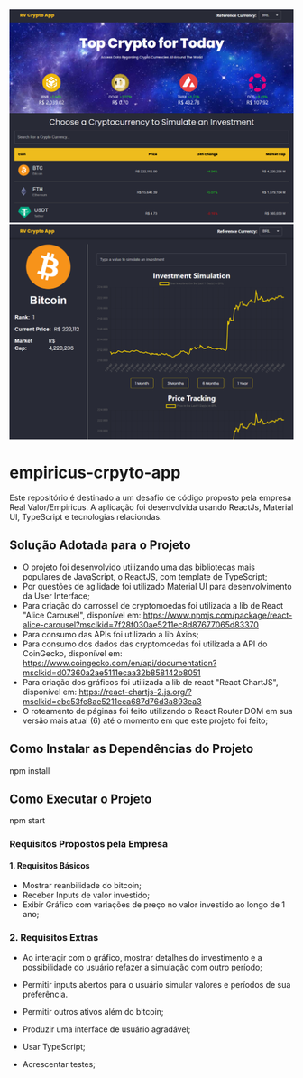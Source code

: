 <img src="public/images/home.png"/>
<img src="public/images/coinpage.png"/>

<h1>empiricus-crpyto-app</h1>

Este repositório é destinado a um desafio de código proposto pela empresa Real Valor/Empiricus. A aplicação foi desenvolvida usando ReactJs, Material UI, TypeScript e tecnologias relaciondas.

<h2>Solução Adotada para o Projeto</h2>

- O projeto foi desenvolvido utilizando uma das bibliotecas mais populares de JavaScript, o ReactJS, com template de TypeScript;
- Por questões de agilidade foi utilizado Material UI para desenvolvimento da User Interface;
- Para criação do carrossel de cryptomoedas foi utilizada a lib de React "Alice Carousel", disponível em: https://www.npmjs.com/package/react-alice-carousel?msclkid=7f28f030ae5211ec8d87677065d83370
- Para consumo das APIs foi utilizado a lib Axios;
- Para consumo dos dados das cryptomoedas foi utilizada a API do CoinGecko, disponível em: https://www.coingecko.com/en/api/documentation?msclkid=d07360a2ae5111ecaa32b858142b8051
- Para criação dos gráficos foi utilizada a lib de react "React ChartJS", disponível em: https://react-chartjs-2.js.org/?msclkid=ebc53fe8ae5211eca687d76d3a893ea3
- O roteamento de páginas foi feito utilizando o React Router DOM em sua versão mais atual (6) até o momento em que este projeto foi feito;

<h2>Como Instalar as Dependências do Projeto</h2>

npm install

<h2>Como Executar o Projeto</h2>

npm start

<h3>Requisitos Propostos pela Empresa</h3>

<h4>1. Requisitos Básicos</h4>

- Mostrar reanbilidade do bitcoin;
- Receber Inputs de valor investido;
- Exibir Gráfico com variações de preço no valor investido ao longo de 1 ano;

<h3>2. Requisitos Extras</h3>

- Ao interagir com o gráfico, mostrar detalhes do investimento e a possibilidade do usuário refazer a simulação com outro período;

- Permitir inputs abertos para o usuário simular valores e períodos de sua preferência.

- Permitir outros ativos além do bitcoin;
- Produzir uma interface de usuário agradável;

- Usar TypeScript;
- Acrescentar testes;
  
